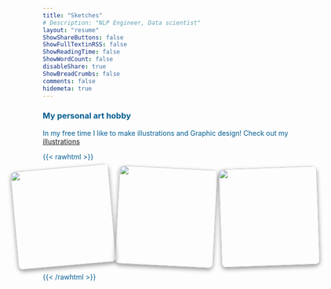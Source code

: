 ```yaml
---
title: "Sketches"
# Description: "NLP Engineer, Data scientist"
layout: "resume"
ShowShareButtons: false
ShowFullTextinRSS: false
ShowReadingTime: false
ShowWordCount: false
disableShare: true
ShowBreadCrumbs: false
comments: false
hidemeta: true
---
```


### My personal art hobby
  
In my free time I like to make illustrations and Graphic design! Check out my [illustrations](https://himl.tumblr.com/)  

{{< rawhtml >}}

<!-- <center>
<img src="/images/himloul.gif" alt="drawing" width="125"/>
</center> -->

<style>
    #container {
            display: grid;
            grid-gap: 10px;
            grid-template-columns: repeat(3, 1fr);
            margin: auto;
            width: 80%;
            justify-content: center;
        }

    .image-container img {
            border-radius: 10px;
            width: 200px;
            height: 200px;
            object-fit: cover;
            box-shadow: 0 4px 8px rgba(0, 0, 0, 0.40);
        }

    .image-overlay {
        position: absolute;
        top: 50%;
        left: 50%;
        transform: translate(-50%, -50%);
        width: 100%;
        height: 86%;
        background-color: rgba(255, 255, 255, 0.5);
        box-shadow: 0 4px 8px rgba(0, 0, 0, 0.15);
        border-radius: 10px;
        display: flex;
        justify-content: center;
        align-items: center;
        opacity: 0;
        transition: opacity 0.3s;
        box-sizing: border-box;
        padding: 20px;
    }


    .image-container:hover .image-overlay {
        opacity: 1;
    }

    .image-overlay span {
        font-size: 36px;
        /* background-color: rgba(255, 255, 255, 0.5);
        padding: 10px;
        border-radius: 10px; */
    }
    body {
        /* font-family: "Lucida Console", Monaco, monospace; */
        color: #035d91;
        background-image: url("/images/notepad.svg");
        background-repeat: repeat;
    }

    .nav {
        /* background-color: #ffc92966; */
        border-bottom: 2px solid #9687ff;
    }

</style>

<div style="display: grid; grid-gap: 10px; grid-template-columns: repeat(3, 1fr); margin: auto; width: 80%; justify-content: center;">
    <div class="image-container" style="transform: rotate(-5deg);" onmousedown="dragStart(event)" ontouchstart="dragStart(event)">
        <img src="/images/carablanca.jpg" style="border-radius: 10px; width: 200px; height: 200px; object-fit: cover;" ondragstart="return false;">
        <div class="image-overlay">
            <span>🏕️</span>
        </div>
    </div>
    <div class="image-container" style="transform: rotate(3deg);" onmousedown="dragStart(event)" ontouchstart="dragStart(event)">
        <img src="/images/fresh_oranges_himloul.jpg" style="border-radius: 10px; width: 200px; height: 200px; object-fit: cover;" ondragstart="return false;">
        <div class="image-overlay">
            <span>🍊</span>
        </div>
    </div>
    <div class="image-container" style="transform: rotate(-2deg);" onmousedown="dragStart(event)" ontouchstart="dragStart(event)">
        <img src="/images/sunset_pxlart_himloul.jpg" style="border-radius: 10px; width: 200px; height: 200px; object-fit: cover;" ondragstart="return false;">
        <div class="image-overlay">
            <span>🎮</span>
        </div>
    </div>
</div>

<script>
        class DraggableImage {
            constructor(container) {
                this.container = container;
                this.dragItem = null;
                this.active = false;
                this.currentX = 0;
                this.currentY = 0;
                this.initialX = 0;
                this.initialY = 0;
                this.xOffset = 0;
                this.yOffset = 0;
                this.initialRotation = parseFloat(container.style.transform.match(/-?\d+(\.\d+)?/));

                this.container.addEventListener("mousedown", (e) => this.dragStart(e));
                this.container.addEventListener("touchstart", (e) => this.dragStart(e), { passive: false });
                document.addEventListener("mouseup", (e) => this.dragEnd(e));
                document.addEventListener("touchend", (e) => this.dragEnd(e));
                document.addEventListener("mousemove", (e) => this.drag(e));
                document.addEventListener("touchmove", (e) => this.drag(e), { passive: false });
            }

            dragStart(e) {
                e = e || window.event;
                e.preventDefault();
                if (e.type === "touchstart") {
                    this.initialX = e.touches[0].clientX - this.xOffset;
                    this.initialY = e.touches[0].clientY - this.yOffset;
                } else {
                    this.initialX = e.clientX - this.xOffset;
                    this.initialY = e.clientY - this.yOffset;
                }
                this.active = true;
                this.dragItem = this.container;
            }

            dragEnd(e) {
                this.active = false;
            }

            drag(e) {
                e = e || window.event;
                e.preventDefault();
                if (this.active) {
                    if (e.type === "touchmove") {
                        this.currentX = e.touches[0].clientX - this.initialX;
                        this.currentY = e.touches[0].clientY - this.initialY;
                    } else {
                        this.currentX = e.clientX - this.initialX;
                        this.currentY = e.clientY - this.initialY;
                    }
                    this.xOffset = this.currentX;
                    this.yOffset = this.currentY;
                    this.setTranslate(this.currentX, this.currentY, this.dragItem);
                }
            }

            setTranslate(xPos, yPos, el) {
                const rotation = this.initialRotation * (Math.PI / 180); // Convert degrees to radians
                const newX = xPos * Math.cos(rotation) + yPos * Math.sin(rotation);
                const newY = -xPos * Math.sin(rotation) + yPos * Math.cos(rotation);
                el.style.transform = `translate3d(${newX}px, ${newY}px, 0) rotate(${this.initialRotation}deg)`;
            }
        }

        const imageContainers = document.querySelectorAll(".image-container");
        imageContainers.forEach((container) => new DraggableImage(container));
</script>


{{< /rawhtml >}} 

<!--
[Collect prints](#link){: .btn .btn--success .btn--large .align-center}  

<div style="text-align: center">
  <div class="flex-container" style="vertical-align: top">
    <img src="/images/fresh_oranges_himloul.jpg" width = "150"/>
    <img src="/images/sunset_pxlart_himloul.jpg" width = "150"/>
    <img src="/images/carablanca.jpg" width = "150"/>
  </div>
</div>
-->
  
<!--
  <div id="pixlee_container"></div><script type="text/javascript">window.PixleeAsyncInit = function() {Pixlee.init({apiKey:'2YaOkhxSryTRbAkzrJcb'});Pixlee.addSimpleWidget({widgetId:'34605'});};</script><script src="//instafeed.assets.pxlecdn.com/assets/pixlee_widget_1_0_0.js"></script>
-->